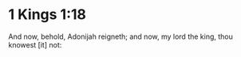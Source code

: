 # 1 Kings 1:18

And now, behold, Adonijah reigneth; and now, my lord the king, thou knowest [it] not: